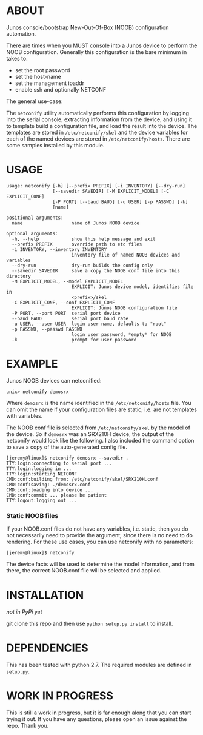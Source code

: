 # ABOUT

Junos console/bootstrap New-Out-Of-Box (NOOB) configuration automation. 

There are times when you MUST console into a Junos device to perform the NOOB configuration.  Generally this configuration is the bare minimum in takes to:

  * set the root password
  * set the host-name
  * set the management ipaddr
  * enable ssh and optionally NETCONF

The general use-case:

The `netconify` utility automatically performs this configuration by logging into the serial console, extracting information from the device, and using it to template build a configuration file, and load the result into the device.  The templates are stored in `/etc/netconify/skel` and the device variables for each of the named devices are stored in `/etc/netconify/hosts`.  There are some samples installed by this module.

# USAGE

````
usage: netconify [-h] [--prefix PREFIX] [-i INVENTORY] [--dry-run]
                 [--savedir SAVEDIR] [-M EXPLICIT_MODEL] [-C EXPLICIT_CONF]
                 [-P PORT] [--baud BAUD] [-u USER] [-p PASSWD] [-k]
                 [name]

positional arguments:
  name                  name of Junos NOOB device

optional arguments:
  -h, --help            show this help message and exit
  --prefix PREFIX       override path to etc files
  -i INVENTORY, --inventory INVENTORY
                        inventory file of named NOOB devices and variables
  --dry-run             dry-run builds the config only
  --savedir SAVEDIR     save a copy the NOOB conf file into this directory
  -M EXPLICIT_MODEL, --model EXPLICIT_MODEL
                        EXPLICIT: Junos device model, identifies file in
                        <prefix>/skel
  -C EXPLICIT_CONF, --conf EXPLICIT_CONF
                        EXPLICIT: Junos NOOB configuration file
  -P PORT, --port PORT  serial port device
  --baud BAUD           serial port baud rate
  -u USER, --user USER  login user name, defaults to "root"
  -p PASSWD, --passwd PASSWD
                        login user password, *empty* for NOOB
  -k                    prompt for user password
````

# EXAMPLE

Junos NOOB devices can netconified:

````
unix> netconify demosrx
````

Where `demosrx` is the name identified in the `/etc/netconify/hosts` file.  You can omit the name if your configuration files are static; i.e. are not templates with variables.

The NOOB conf file is selected from `/etc/netconify/skel` by the model of the device.  So if `demosrx` was an SRX210H device, the output of the netconify would look like the following.  I also included the command option to save a copy of the auto-generated config file.

````
[jeremy@linux]$ netconify demosrx --savedir . 
TTY:login:connecting to serial port ...
TTY:login:logging in ...
TTY:login:starting NETCONF
CMD:conf:building from: /etc/netconify/skel/SRX210H.conf
CMD:conf:saving: ./demosrx.conf
CMD:conf:loading into device ...
CMD:conf:commit ... please be patient
TTY:logout:logging out ...
````

### Static NOOB files

If your NOOB.conf files do not have any variables, i.e. static, then you do not necessarily need to provide the <name> argument; since there is no need to do <namevars> rendering.  For these use cases, you can use netconify with no parameters:

````
[jeremy@linux]$ netconify
````
The device facts will be used to determine the model information, and from there, the correct NOOB.conf file will be selected and applied.
# INSTALLATION
_not in PyPi yet_

git clone this repo and then use `python setup.py install` to install.  

# DEPENDENCIES

This has been tested with python 2.7.  The required modules are defined in `setup.py`.

# WORK IN PROGRESS

This is still a work in progress, but it is far enough along that you can start trying it out.  If you have any questions, please open an issue against the repo.  Thank you.
